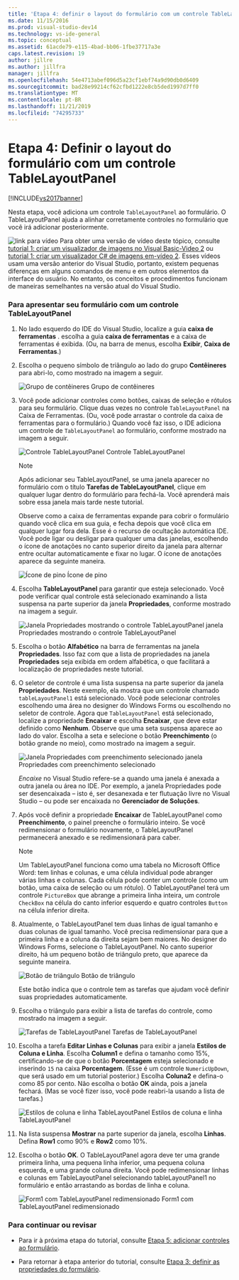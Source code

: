 ```yaml
---
title: 'Etapa 4: definir o layout do formulário com um controle TableLayoutPanel | Microsoft Docs'
ms.date: 11/15/2016
ms.prod: visual-studio-dev14
ms.technology: vs-ide-general
ms.topic: conceptual
ms.assetid: 61acde79-e115-4bad-bb06-1fbe37717a3e
caps.latest.revision: 19
author: jillre
ms.author: jillfra
manager: jillfra
ms.openlocfilehash: 54e4713abef096d5a23cf1ebf74a9d90db0d6409
ms.sourcegitcommit: bad28e99214cf62cfbd1222e8cb5ded1997d7ff0
ms.translationtype: MT
ms.contentlocale: pt-BR
ms.lasthandoff: 11/21/2019
ms.locfileid: "74295733"
---
```

# <a name="step-4-lay-out-your-form-with-a-tablelayoutpanel-control"></a>Etapa 4: Definir o layout do formulário com um controle TableLayoutPanel
[!INCLUDE[vs2017banner](../includes/vs2017banner.md)]

Nesta etapa, você adiciona um controle `TableLayoutPanel` ao formulário. O TableLayoutPanel ajuda a alinhar corretamente controles no formulário que você irá adicionar posteriormente.

 ![link para vídeo](../data-tools/media/playvideo.gif "PlayVideo") Para obter uma versão de vídeo deste tópico, consulte [tutorial 1: criar um visualizador de imagens no Visual Basic-Video 2](https://go.microsoft.com/fwlink/?LinkId=205211) ou [tutorial 1: criar um visualizador C# de imagens em-vídeo 2](https://go.microsoft.com/fwlink/?LinkId=205200). Esses vídeos usam uma versão anterior do Visual Studio, portanto, existem pequenas diferenças em alguns comandos de menu e em outros elementos da interface do usuário. No entanto, os conceitos e procedimentos funcionam de maneiras semelhantes na versão atual do Visual Studio.

### <a name="to-lay-out-your-form-with-a-tablelayoutpanel-control"></a>Para apresentar seu formulário com um controle TableLayoutPanel

1. No lado esquerdo do IDE do Visual Studio, localize a guia **caixa de ferramentas** . escolha a guia **caixa de ferramentas** e a caixa de ferramentas é exibida. (Ou, na barra de menus, escolha **Exibir**, **Caixa de Ferramentas**.)

2. Escolha o pequeno símbolo de triângulo ao lado do grupo **Contêineres** para abri-lo, como mostrado na imagem a seguir.

     ![Grupo de contêineres](../ide/media/express-toolbox.png "Express_Toolbox") Grupo de contêineres

3. Você pode adicionar controles como botões, caixas de seleção e rótulos para seu formulário. Clique duas vezes no controle `TableLayoutPanel` na Caixa de Ferramentas. (Ou, você pode arrastar o controle da caixa de ferramentas para o formulário.) Quando você faz isso, o IDE adiciona um controle de `TableLayoutPanel` ao formulário, conforme mostrado na imagem a seguir.

     ![Controle TableLayoutPanel](../ide/media/express-formtablelayout.png "Express_FormTableLayout") Controle TableLayoutPanel

    > [!NOTE]
    > Após adicionar seu TableLayoutPanel, se uma janela aparecer no formulário com o título **Tarefas de TableLayoutPanel**, clique em qualquer lugar dentro do formulário para fechá-la. Você aprenderá mais sobre essa janela mais tarde neste tutorial.

     Observe como a caixa de ferramentas expande para cobrir o formulário quando você clica em sua guia, e fecha depois que você clica em qualquer lugar fora dela. Esse é o recurso de ocultação automática IDE. Você pode ligar ou desligar para qualquer uma das janelas, escolhendo o ícone de anotações no canto superior direito da janela para alternar entre ocultar automaticamente e fixar no lugar. O ícone de anotações aparece da seguinte maneira.

     ![Ícone de pino](../ide/media/express-pushpintoolbox.png "Express_PushpinToolbox") Ícone de pino

4. Escolha **TableLayoutPanel** para garantir que esteja selecionado. Você pode verificar qual controle está selecionado examinando a lista suspensa na parte superior da janela **Propriedades**, conforme mostrado na imagem a seguir.

     ![Janela Propriedades mostrando o controle TableLayoutPanel](../ide/media/express-controlspropwin.png "Express_ControlsPropWin") janela Propriedades mostrando o controle TableLayoutPanel

5. Escolha o botão **Alfabético** na barra de ferramentas na janela **Propriedades**. Isso faz com que a lista de propriedades na janela **Propriedades** seja exibida em ordem alfabética, o que facilitará a localização de propriedades neste tutorial.

6. O seletor de controle é uma lista suspensa na parte superior da janela **Propriedades**. Neste exemplo, ela mostra que um controle chamado `tableLayoutPanel1` está selecionado. Você pode selecionar controles escolhendo uma área no designer do Windows Forms ou escolhendo no seletor de controle. Agora que `TableLayoutPanel` está selecionado, localize a propriedade **Encaixar** e escolha **Encaixar**, que deve estar definido como **Nenhum**. Observe que uma seta suspensa aparece ao lado do valor. Escolha a seta e selecione o botão **Preenchimento** (o botão grande no meio), como mostrado na imagem a seguir.

     ![Janela Propriedades com preenchimento selecionado](../ide/media/express-docktable.png "Express_DockTable") janela Propriedades com preenchimento selecionado

     *Encaixe* no Visual Studio refere-se a quando uma janela é anexada a outra janela ou área no IDE. Por exemplo, a janela Propriedades pode ser desencaixada – isto é, ser desanexada e ter flutuação livre no Visual Studio – ou pode ser encaixada no **Gerenciador de Soluções**.

7. Após você definir a propriedade **Encaixar** de TableLayoutPanel como **Preenchimento**, o painel preenche o formulário inteiro. Se você redimensionar o formulário novamente, o TableLayoutPanel permanecerá anexado e se redimensionará para caber.

    > [!NOTE]
    > Um TableLayoutPanel funciona como uma tabela no Microsoft Office Word: tem linhas e colunas, e uma célula individual pode abranger várias linhas e colunas. Cada célula pode conter um controle (como um botão, uma caixa de seleção ou um rótulo). O TableLayoutPanel terá um controle `PictureBox` que abrange a primeira linha inteira, um controle `CheckBox` na célula do canto inferior esquerdo e quatro controles `Button` na célula inferior direita.

8. Atualmente, o TableLayoutPanel tem duas linhas de igual tamanho e duas colunas de igual tamanho. Você precisa redimensionar para que a primeira linha e a coluna da direita sejam bem maiores. No designer do Windows Forms, selecione o TableLayoutPanel. No canto superior direito, há um pequeno botão de triângulo preto, que aparece da seguinte maneira.

     ![Botão de triângulo](../ide/media/express-iconblacktriangle.gif "Express_IconBlackTriangle") Botão de triângulo

     Este botão indica que o controle tem as tarefas que ajudam você definir suas propriedades automaticamente.

9. Escolha o triângulo para exibir a lista de tarefas do controle, como mostrado na imagem a seguir.

     ![Tarefas de TableLayoutPanel](../ide/media/express-tablepanel.png "Express_TablePanel") Tarefas de TableLayoutPanel

10. Escolha a tarefa **Editar Linhas e Colunas** para exibir a janela **Estilos de Coluna e Linha**. Escolha **Column1** e defina o tamanho como 15%, certificando-se de que o botão **Porcentagem** esteja selecionado e inserindo `15` na caixa **Porcentagem**. (Esse é um controle `NumericUpDown`, que será usado em um tutorial posterior.) Escolha **Coluna2** e defina-o como 85 por cento. Não escolha o botão **OK** ainda, pois a janela fechará. (Mas se você fizer isso, você pode reabri-la usando a lista de tarefas.)

     ![Estilos de coluna e linha TableLayoutPanel](../ide/media/vs-tablelayoutpanel-setup.png "VS_TableLayoutPanel_Setup") Estilos de coluna e linha TableLayoutPanel

11. Na lista suspensa **Mostrar** na parte superior da janela, escolha **Linhas**. Defina **Row1** como 90% e **Row2** como 10%.

12. Escolha o botão **OK**. O TableLayoutPanel agora deve ter uma grande primeira linha, uma pequena linha inferior, uma pequena coluna esquerda, e uma grande coluna direita. Você pode redimensionar linhas e colunas em TableLayoutPanel selecionando tableLayoutPanel1 no formulário e então arrastando as bordas de linha e coluna.

     ![Form1 com TableLayoutPanel redimensionado](../ide/media/vs-formafterlayoutpanel.png "VS_FormAfterLayoutPanel") Form1 com TableLayoutPanel redimensionado

### <a name="to-continue-or-review"></a>Para continuar ou revisar

- Para ir à próxima etapa do tutorial, consulte [Etapa 5: adicionar controles ao formulário](../ide/step-5-add-controls-to-your-form.md).

- Para retornar à etapa anterior do tutorial, consulte [Etapa 3: definir as propriedades do formulário](../ide/step-3-set-your-form-properties.md).
